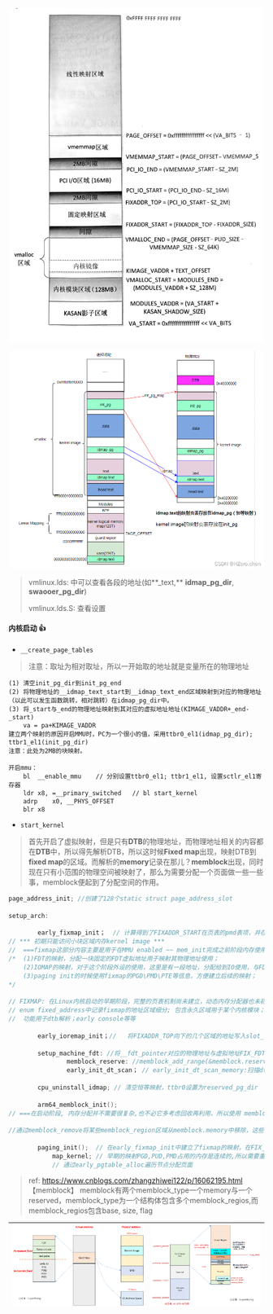 ![image-20250706212345512](../markdown_fig/image-20250706212345512.png)

![kernel启动流程-head.S的执行_2.总体流程_kernel head.s-CSDN博客](../markdown_fig/watermark,type_d3F5LXplbmhlaQ,shadow_50,text_Q1NETiBASFplcm8uY2hlbg==,size_20,color_FFFFFF,t_70,g_se,x_16.png)

> vmlinux.lds: 中可以查看各段的地址(如**_text,** **idmap_pg_dir**, **swaooer_pg_dir**)
>
> vmlinux.lds.S: 查看设置



#### 内核启动 :+1:

+ `__create_page_tables`

> 注意：取址为相对取址，所以一开始取的地址就是变量所在的物理地址

```
(1) 清空init_pg_dir到init_pg_end
(2) 将物理地址的__idmap_text_start到__idmap_text_end区域映射到对应的物理地址（以此可以发生函数跳转，相对跳转）在idmap_pg_dir中。
(3) 将_start与_end的物理地址映射到其对应的虚拟地址地址(KIMAGE_VADDR+_end-_start)
	va = pa+KIMAGE_VADDR
建立两个映射的原因开启MMU时，PC为一个很小的值，采用ttbr0_el1(idmap_pg_dir); ttbr1_el1(init_pg_dir)	
注意：此处为2MB的块映射。

开启mmu：
	bl	__enable_mmu    // 分别设置ttbr0_el1; ttbr1_el1, 设置sctlr_el1寄存器
	ldr	x8, =__primary_switched   // bl	start_kernel
	adrp	x0, __PHYS_OFFSET
	blr	x8
```

+ `start_kernel`

> 首先开启了虚拟映射，但是只有**DTB**的物理地址，而物理地址相关的内容都在**DTB**中，所以得先解析DTB，所以这时候**Fixed map**出现，映射DTB到**fixed map**的区域。而解析的**memory**记录在那儿？**memblock**出现，同时现在只有小范围的物理空间被映射了，那么为需要分配一个页面做一些一些事，memblock便起到了分配空间的作用。

```c
page_address_init; //创建了128个static struct page_address_slot

setup_arch:

		early_fixmap_init；  // 计算得到了FIXADDR_START在页表的pmd表项，并在表项填写了bm_pte的物理地址
// *** 初期只能访问小块区域内存kernel image ***
//  ===fixmap这部分内容主要是用于在MMU enabled ~~ mem_init完成之前阶段内存使用===
/* 	(1)FDT的映射，分配一块固定的FDT虚拟地址用于映射其物理地址使用；
	(2)IOMAP的映射，对于这个阶段外设的使用，这里是有一段地址，分配给到IO使用，与FDT的区别在于，FDT为永久映射，而IOMAP这里是用完擦除；
	(3)paging init的时候使用fixmap的PGD\PMD\PTE等信息，方便建立后续的映射；
*/
            
// FIXMAP: 在Linux内核启动的早期阶段，完整的页表机制尚未建立，动态内存分配器也未初始化。此时，内核需要通过Fixmap（固定映射）机制访问特定的物理内存或硬件寄存器。
// enum fixed_address中记录fixmap的地址区域细分; 包含永久区域用于某个内核模块；临时区域各模块皆可使用。
//	功能用于dtb解析；early console等等
            
        early_ioremap_init；//   将FIXADDR_TOP向下的几个区域的地址写入slot_virt数组中
            
        setup_machine_fdt: //将__fdt_pointer对应的物理地址与虚拟地址FIX_FDT建立映射 
				memblock_reserve: //memblock_add_range(&memblock.reserved, base, size, MAX_NUMNODES, 0);   base为设备树的物理地址，大小为其大小
				early_init_dt_scan； // early_init_dt_scan_memory:扫描dts的内存节点,调用memblock_add(base, size);添加内存节点； memblock_mark_hotplug标记热插拔
            
   		cpu_uninstall_idmap; // 清空恒等映射，ttbr0设置为reserved_pg_dir
            
        arm64_memblock_init(); 
// ===在启动阶段, 内存分配并不需要很复杂,也不必它多考虑回收再利用，所以使用 memblock 来进行内存分配管理。[直到free_initmem]====

//通过memblock_remove将某些memblock_region区域从memblock.memory中移除，这些区域包含了DDR物理地址所不包含的区域，以及内核线性映射区所不能涵盖的区域；同时将某些物理区间添加到memblock.reserved中，这额区间包含dts中预留区域，命令行中通过参数预留的CMA区域，内核的代码段、initrd、页表、数据段等所在区域，crash kernel保留区域以及elf相关区域。

		paging_init();  // 在early_fixmap_init中建立了fixmap的映射，在FIX_PGD的虚拟地址的slot_virt填写了swapper_pg_dir的物理地址: 相当于在FIX_PGD以可以访问到页表(?); 
			map_kernel; // 早期的映射PGD,PUD,PMD占用的内存是连续的,所以需要重新映射。
			// 通过early_pgtable_alloc遍历节点分配页面
```

> ref: https://www.cnblogs.com/zhangzhiwei122/p/16062195.html 【memblock】 memblock有两个memblock_type一个memory与一个reserved，memblock_type为一个结构体包含多个memblock_regios,而memblock_regios包含base, size, flag

| ![img](../markdown_fig/1771657-20190831230833457-192209033-17519028970922.png) | ![img](../markdown_fig/1771657-20190907233854385-1365207283.png) |
| ------------------------------------------------------------ | ------------------------------------------------------------ |


